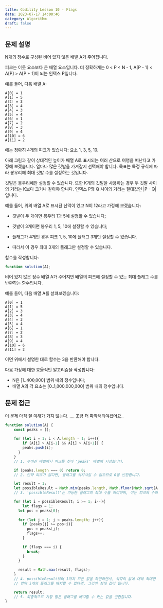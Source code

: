 ```yaml
---
title: Codility Lesson 10 - Flags
date: 2023-07-17 14:00:46
category: Algorithm
draft: false
---
```


## 문제 설명

N개의 정수로 구성된 비어 있지 않은 배열 A가 주어집니다.

피크는 이웃 요소보다 큰 배열 요소입니다. 더 정확하게는 0 < P < N - 1, A[P - 1] < A[P] > A[P + 1]이 되는 인덱스 P입니다.

예를 들어, 다음 배열 A:

    A[0] = 1
    A[1] = 5
    A[2] = 3
    A[3] = 4
    A[4] = 3
    A[5] = 4
    A[6] = 1
    A[7] = 2
    A[8] = 3
    A[9] = 4
    A[10] = 6
    A[11] = 2
에는 정확히 4개의 피크가 있습니다: 요소 1, 3, 5, 10.

아래 그림과 같이 상대적인 높이가 배열 A로 표시되는 여러 산으로 여행을 떠난다고 가정해 보겠습니다. 얼마나 많은 깃발을 가져갈지 선택해야 합니다. 목표는 특정 규칙에 따라 봉우리에 최대 깃발 수를 설정하는 것입니다.

깃발은 봉우리에만 설정할 수 있습니다. 또한 K개의 깃발을 사용하는 경우 두 깃발 사이의 거리는 K보다 크거나 같아야 합니다. 인덱스 P와 Q 사이의 거리는 절대값인 |P - Q|입니다.

예를 들어, 위의 배열 A로 표시된 산맥이 있고 N이 12라고 가정해 보겠습니다:

- 깃발이 두 개이면 봉우리 1과 5에 설정할 수 있습니다;

- 깃발이 3개이면 봉우리 1, 5, 10에 설정할 수 있습니다;
- 플래그가 4개인 경우 피크 1, 5, 10에 플래그 3개만 설정할 수 있습니다.
- 따라서 이 경우 최대 3개의 플래그만 설정할 수 있습니다.

함수를 작성합니다:

```javascript
function solution(A);
```

비어 있지 않은 정수 배열 A가 주어지면 배열의 피크에 설정할 수 있는 최대 플래그 수를 반환하는 함수입니다.

예를 들어, 다음 배열 A를 살펴보겠습니다:

    A[0] = 1
    A[1] = 5
    A[2] = 3
    A[3] = 4
    A[4] = 3
    A[5] = 4
    A[6] = 1
    A[7] = 2
    A[8] = 3
    A[9] = 4
    A[10] = 6
    A[11] = 2
이면 위에서 설명한 대로 함수는 3을 반환해야 합니다.

다음 가정에 대한 효율적인 알고리즘을 작성합니다:

- N은 [1..400,000] 범위 내의 정수입니다;
- 배열 A의 각 요소는 [0..1,000,000,000] 범위 내의 정수입니다.

## 문제 접근

이 문제 아직 잘 이해가 가지 않는다. .... 조금 더 파악해봐야겠어요..

```javascript
function solution(A) {
    const peaks = [];
  
    for (let i = 1; i < A.length - 1; i++){
    	if (A[i] > A[i-1] && A[i] > A[i+1]) {
      	peaks.push(i);
      }
    }
    // 1. 주어진 배열에서 피크를 찾아 'peaks' 배열에 저장합니다. 

    if (peaks.length === 0) return 0;
    // 2. 만약 피크가 없다면, 플래그를 위치시킬 수 없으므로 0을 반환합니다.

    let result = 1;
    let possibleResult = Math.min(peaks.length, Math.floor(Math.sqrt(A.length - 1)) + 1);
    // 3. 'possibleResult'는 가능한 플래그의 최대 수를 의미하며, 이는 피크의 수와 배열 길이의 제곱근 중 작은 값입니다.

    for (let i = possibleResult; i >= 1; i--){
    	let flags = 1;
      let pos = peaks[0];
      
      for (let j = 1; j < peaks.length; j++){
        if (peaks[j] >= pos+i){
          pos = peaks[j];
          flags++;
        }
        
        if (flags === i) {
          break;
        }
      }
      
      result = Math.max(result, flags);
    }
    // 4. possibleResult부터 1까지 모든 값을 확인하면서, 각각의 값에 대해 최대한 많은 플래그를 배치해 봅니다. 
    // 만약 i개의 플래그를 배치할 수 있다면, 그것이 최대 값이 됩니다.

    return result;
    // 5. 최종적으로 가장 많은 플래그를 배치할 수 있는 값을 반환합니다.
}

```
